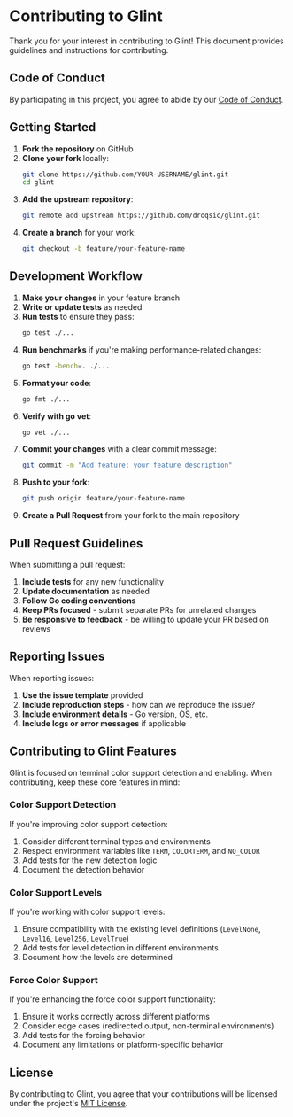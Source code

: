 # Contributing to Glint

Thank you for your interest in contributing to Glint! This document provides guidelines and instructions for contributing.

## Code of Conduct

By participating in this project, you agree to abide by our [Code of Conduct](CODE_OF_CONDUCT.md).

## Getting Started

1. **Fork the repository** on GitHub
2. **Clone your fork** locally:
   ```bash
   git clone https://github.com/YOUR-USERNAME/glint.git
   cd glint
   ```
3. **Add the upstream repository**:
   ```bash
   git remote add upstream https://github.com/droqsic/glint.git
   ```
4. **Create a branch** for your work:
   ```bash
   git checkout -b feature/your-feature-name
   ```

## Development Workflow

1. **Make your changes** in your feature branch
2. **Write or update tests** as needed
3. **Run tests** to ensure they pass:
   ```bash
   go test ./...
   ```
4. **Run benchmarks** if you're making performance-related changes:
   ```bash
   go test -bench=. ./...
   ```
5. **Format your code**:
   ```bash
   go fmt ./...
   ```
6. **Verify with go vet**:
   ```bash
   go vet ./...
   ```
7. **Commit your changes** with a clear commit message:
   ```bash
   git commit -m "Add feature: your feature description"
   ```
8. **Push to your fork**:
   ```bash
   git push origin feature/your-feature-name
   ```
9. **Create a Pull Request** from your fork to the main repository

## Pull Request Guidelines

When submitting a pull request:

1. **Include tests** for any new functionality
2. **Update documentation** as needed
3. **Follow Go coding conventions**
4. **Keep PRs focused** - submit separate PRs for unrelated changes
5. **Be responsive to feedback** - be willing to update your PR based on reviews

## Reporting Issues

When reporting issues:

1. **Use the issue template** provided
2. **Include reproduction steps** - how can we reproduce the issue?
3. **Include environment details** - Go version, OS, etc.
4. **Include logs or error messages** if applicable

## Contributing to Glint Features

Glint is focused on terminal color support detection and enabling. When contributing, keep these core features in mind:

### Color Support Detection

If you're improving color support detection:

1. Consider different terminal types and environments
2. Respect environment variables like `TERM`, `COLORTERM`, and `NO_COLOR`
3. Add tests for the new detection logic
4. Document the detection behavior

### Color Support Levels

If you're working with color support levels:

1. Ensure compatibility with the existing level definitions (`LevelNone`, `Level16`, `Level256`, `LevelTrue`)
2. Add tests for level detection in different environments
3. Document how the levels are determined

### Force Color Support

If you're enhancing the force color support functionality:

1. Ensure it works correctly across different platforms
2. Consider edge cases (redirected output, non-terminal environments)
3. Add tests for the forcing behavior
4. Document any limitations or platform-specific behavior

## License

By contributing to Glint, you agree that your contributions will be licensed under the project's [MIT License](LICENSE).
